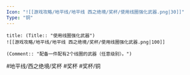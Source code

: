 ```yaml
---
Icon: "![[游戏攻略/地平线/地平线 西之绝境/奖杯/使用线圈强化武器.png|30]]"
Type: "铜"
---
```

```ad-common-bronze-trophy
title: (Title:: "使用线圈强化武器")
![[游戏攻略/地平线/地平线 西之绝境/奖杯/使用线圈强化武器.png|100]]

(Comment:: "配备一件配有2个线圈的武器（任意级别）。")
```

#地平线/西之绝境/奖杯 #奖杯 #奖杯/铜
